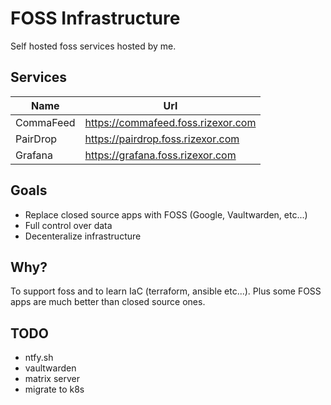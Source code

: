 # FOSS Infrastructure

Self hosted foss services hosted by me.

## Services

| Name | Url |
| --- | ---- |
| CommaFeed | https://commafeed.foss.rizexor.com |
| PairDrop | https://pairdrop.foss.rizexor.com |
| Grafana | https://grafana.foss.rizexor.com |

## Goals

- Replace closed source apps with FOSS (Google, Vaultwarden, etc...)
- Full control over data
- Decenteralize infrastructure

## Why?

To support foss and to learn IaC (terraform, ansible etc...). Plus some FOSS
apps are much better than closed source ones.

## TODO

- ntfy.sh
- vaultwarden
- matrix server
- migrate to k8s

